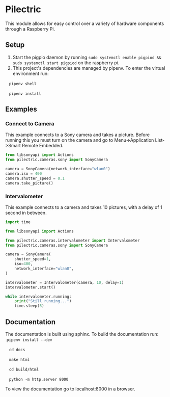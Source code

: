 # Pilectric

This module allows for easy control over a variety of hardware components through a Raspberry Pi.


## Setup

1. Start the pigpio daemon by running `sudo systemctl enable pigpiod && sudo systemctl start pigpiod` on the raspberry pi.
2. This project's dependencies are managed by pipenv. To enter the virtual environment run:

    `pipenv shell`

    `pipenv install`

## Examples

### Connect to Camera

This example connects to a Sony camera and takes a picture. Before running this you must turn on the camera and go to Menu->Application List->Smart Remote Embedded.

```python
from libsonyapi import Actions
from pilectric.cameras.sony import SonyCamera

camera = SonyCamera(network_interface="wlan0")
camera.iso = 400
camera.shutter_speed = 0.1
camera.take_picture()
```

### Intervalometer

This example connects to a camera and takes 10 pictures, with a delay of 1 second in between.

```python
import time

from libsonyapi import Actions

from pilectric.cameras.intervalometer import Intervalometer
from pilectric.cameras.sony import SonyCamera

camera = SonyCamera(
    shutter_speed=1,
    iso=400,
    network_interface="wlan0",
)

intervalometer = Intervalometer(camera, 10, delay=1)
intervalometer.start()

while intervalometer.running:
    print("Still running...")
    time.sleep(5)
```

## Documentation

The documentation is built using sphinx. To build the documentation run:
    `pipenv install --dev`

    `cd docs`

    `make html`

    `cd build/html`

    `python -m http.server 8000`

To view the documentation go to localhost:8000 in a browser.
